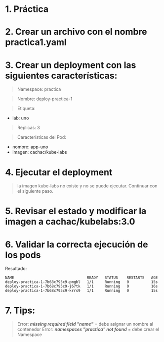# 1. Práctica <!-- omit in TOC -->

# 2. Crear un archivo con el nombre practica1.yaml
# 3. Crear un deployment con las siguientes características:
> Namespace: practica

> Nombre: deploy-practica-1

> Etiqueta:
- lab: uno

> Replicas: 3

> Características del Pod:

- nombre: app-uno
- imagen: cachac/kube-labs

# 4. Ejecutar el deployment

> la imagen kube-labs no existe y no se puede ejecutar. Continuar con el siguiente paso.

# 5. Revisar el estado y modificar la imagen a cachac/kubelabs:3.0

# 6. Validar la correcta ejecución de los pods
Resultado:
```
NAME                                 READY   STATUS    RESTARTS   AGE
deploy-practica-1-7b68c795c9-pmgbl   1/1     Running   0          15s
deploy-practica-1-7b68c795c9-j67tk   1/1     Running   0          16s
deploy-practica-1-7b68c795c9-krrs9   1/1     Running   0          15s
```

# 7. Tips:
> Error:  ***missing required field "name"*** = debe asignar un nombre al contenedor
> Error: ***namespaces "practica" not found*** = debe crear el Namespace


